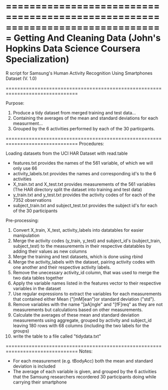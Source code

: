===============================================================================
Getting And Cleaning Data (John's Hopkins Data Science Coursera Specialization)
===============================================================================

R script for Samsung's Human Activity Recognition Using Smartphones Dataset (V. 1.0)

===============================================================================

Purpose: 
1. Produce a tidy dataset from merged training and test data...
2. Containing the averages of the mean and standard deviations for each measurment...
3. Grouped by the 6 activities performed by each of the 30 particpants.

===============================================================================
Procedures:

Loading datasets from the UCI HAR Dataset with read.table
- features.txt provides the names of the 561 variable, of which we will only use 66 
- activity_labels.txt provides the names and corresponding id's to the 6 activities
- X_train.txt and X_test.txt provides measurements of the 561 variables (The HAR directory split the dataset into training and test data)
- y_train.txt and y_test.txt provides the activity codes of for each of the 7352 observations 
- subject_train.txt  and subject_test.txt provides the subject id's for each of the 30 participants

Pre-processing:
1. Convert X_train, X_test, activity_labels into datatables for easier manipulation
2. Merge the activity codes (y_train, y_test) and subject_id's (subject_train, subject_test) to the measurements in their respective datatables by adding their values as new columns
3. Merge the training and test datasets, which is done using rbind
4. Merge the activity_labels with the dataset, pairing activity codes with one another and their respective activity labels.
5. Remove the unecessary activity_id column, that was used to merge the two data tables together
6. Apply the variable names listed in the features vector to their respective variables in the dataset
7. Use regular expressions to extract the variables for each measurements that contained either Mean ("[mM]ean")or standard deviation ("std"). 
8. Remove variables with the name "[aA]ngle" and "[fF]req" as they are not measurements but calculations based on other measurements.
9. Calculate the averages of these mean and standard deviation measurements using aggregate, grouped by activity and subject_id leaving 180 rows with 68 columns (including the two labels for the groups)
10. write the table to a file called "tidydata.txt"


===============================================================================
Notes:

- For each measurement (e.g. tBodyAcc) both the mean and standard deviation is included
- The average of each variable is given, and grouped by the 6 activities that the Samsung researchers recordered 30 participants doing while carrying their smartphone 